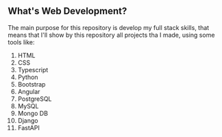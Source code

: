 ## What's Web Development?

<p>The main purpose for this repository is develop my full stack skills, that means that I'll show by this repository all projects tha I made, using some tools like: </p>
<ol>
    <li>HTML</li>
    <li>CSS</li>
    <li>Typescript</li>
    <li>Python</li>
    <li>Bootstrap</li>
    <li>Angular</li>
    <li>PostgreSQL</li>
    <li>MySQL</li>
    <li>Mongo DB</li>
    <li>Django</li>
    <li>FastAPI</li>
</ol>
